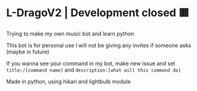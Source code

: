 # L-DragoV2 | Development closed 🟥

Trying to make my own music bot and learn python

This bot is for personal use I will not be giving any invites if someone asks (maybe in future)

If you wanna see your command in my bot, make new issue and set `title:/[command name]` and `description:[what will this command do]`

Made in python, using hikari and lightbulb module 
